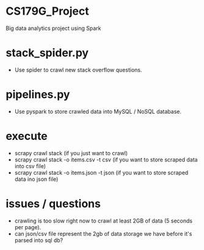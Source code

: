 # CS179G_Project
Big data analytics project using Spark

# stack_spider.py 
- Use spider to crawl new stack overflow questions.  

# pipelines.py 
- Use pyspark to store crawled data into MySQL / NoSQL database.

# execute 
- scrapy crawl stack (if you just want to crawl)
- scrapy crawl stack -o items.csv -t csv (if you want to store scraped data into csv file)
- scrapy crawl stack -o items.json -t json (if you want to store scraped data ino json file) 

# issues / questions
- crawling is too slow right now to crawl at least 2GB of data (5 seconds per page). 
- can json/csv file represent the 2gb of data storage we have before it's parsed into sql db?


